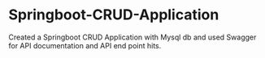 # Springboot-CRUD-Application
Created a Springboot CRUD Application with Mysql db and used Swagger for API documentation and API end point hits. 
